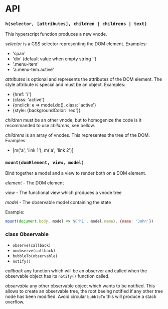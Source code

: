 # API

### `h(selector, [attributes], children | childrens | text)`

This hyperscript function produces a new vnode.

*selector* is a CSS selector representing the DOM element.
Examples:
- 'span'
- 'div' (default value when empty string '')
- '.menu-item'
- 'a.menu-tem.active'

*attributes* is optional and represents the attributes of the DOM element.
The style attribute is special and must be an object.
Examples:
- {href: '/'}
- {class: 'active'}
- {onclick: e => model.do(), class: 'active'}
- {style: {backgroundColor: 'red'}}

*children* must be an other vnode, but to homogenize the code is it recommanded to use *childrens*, see bellow.

*childrens* is an array of vnodes. This representes the tree of the DOM.
Examples:
- [m('a', 'link 1'), m('a', 'link 2')]

### `mount(domElement, view, model)`

Bind together a model and a view to render both on a DOM element.

*element* - The DOM element

*view* - The functional view which produces a vnode tree

*model* - The observable model containing the state

Example:
```js
mount(document.body, model => h('h1', model.name), {name: 'John'})
```

### class Observable

* `observe(callback)`
* `unobserve(callback)`
* `bubbleTo(observable)`
* `notify()`

*callback* any function which will be an observer and called when the observable object has its `notify()` function called.

*observable* any other observable object which wants to be notified. This allows to create an observable tree, the root beeing notified if any other tree node has been modified. Avoid circular `bubbleTo` this will produce a stack overflow.
